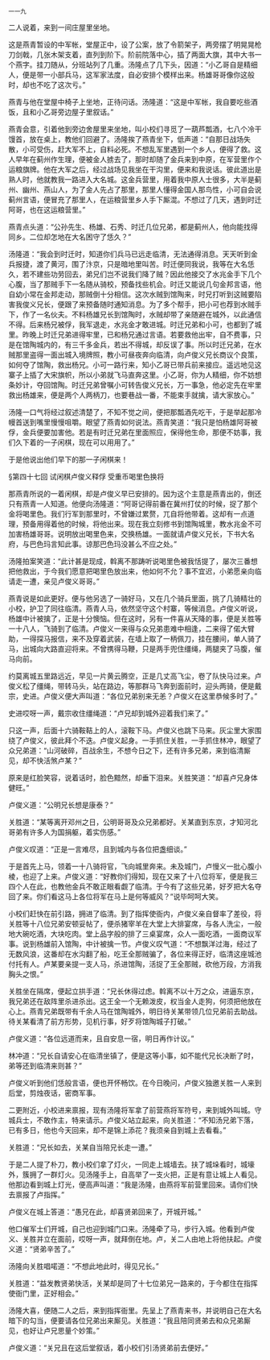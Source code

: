     一一九 

   二人说着，来到一间庄屋里坐地。

   这是燕青暂设的中军帐，堂屋正中，设了公案，放了令箭架子，两旁摆了明晃晃枪刀剑戟，几张木架支着，直列到阶下。阶前院落中心，插了两面大旗，其中大书一个燕字。挂刀随从，分班站列了几重。汤隆点了几下头，因道：“小乙哥自是精细人，便是带一小部兵马，这军家法度，自必安排个模样出来。杨雄哥哥像你这般时，却也不吃了这次亏。”

   燕青与他在堂屋中椅子上坐地，正待问话。汤隆道：“这是中军帐，我自要吃些酒饭，且和小乙哥旁边屋子里叙话。”

   燕青会意，引着他到旁边舍屋里来坐地，叫小校们寻觅了一葫芦瓢酒，七八个冷干馒首，放在桌上，教他们回避了。汤隆挨了燕青坐下，低声道：“自那日战场失散，小可受伤，赶大军不上，自料必死。不想乱军里遇到一个乡人，便得了救。这人早年在蓟州作生理，便被金人掳去了，那时却随了金兵来到中原，在军营里作个运粮旗牌。他在大军之后，经过战场见我坐在干沟里，便来和我说话。彼此道出是熟人时，他就教我一路进入大名城。这金兵营里，用着我中原人士很多，大半是蓟州、幽州、燕山人，为了金人先占了那里，那里人懂得金国人那鸟性，小可自会说蓟州言语，便冒充了那里人，在运粮营里乡人手下厮混。不想过了几天，遇到时迁阿哥，也在这运粮营里。”

   燕青点头道：“公孙先生、杨雄、石秀、时迁几位兄弟，都是蓟州人，他向能找得同乡。二位却怎地在大名困守了恁久？”

   汤隆道：“我会到时迁时，知道你们兵马已远走临清，无法通得消息。天天听到金兵报捷，渡了黄河，围了汴京，只是暗地里叫苦。时迁便同我说，我等在大名恁久，若不建些功劳回去，弟兄们岂不说我们降了贼？因此他接交了水兆金手下几个心腹，当了那贼手下一名随从骑校，预备找些机会。时迁又能说几句金邦言语，他自幼小常在金邦走动，那贼倒十分相信。这次水贼到馆陶来，时兄打听到这贼要陷害我俊义兄长，便跟了来预备随时通知消息。为了多个帮手，把小可也荐到水贼手下，作了一名伙夫。不料杨雄兄长到馆陶时，水贼却带了亲随避在城外，以此通信不得。后来杨兄被俘，我军退走，水兆金才敢进城。时迁兄弟和小可，也都到了城里。昨晚上时迁兄弟进得牢里，已和杨兄通过言语。若要救他出牢，自不费事，只是在馆陶城内的，有三千多金兵，若出不得城，却反误了事。所以时迁兄弟，在水贼那里盗得一面出城入境牌照，教小可昼夜奔向临清，向卢俊义兄长商议个良策，如何夺了馆陶，救出杨兄。小可一路行来，知小乙哥已带兵前来接应。遥远地见这寨子上插了大宋旗帜，所以小弟就飞马直奔这里。小乙哥，你为人精细，你不妨想条妙计，夺回馆陶。时迁兄弟曾嘱小可转告俊义兄长，万一事急，他必定先在牢里救出杨雄来，便是两个人两柄刀，也要巷战一番，不能束手就擒，请大家放心。”

   汤隆一口气将经过叙述清楚了，不知不觉之间，便把那瓢酒先吃干，于是举起那冷幔首送到嘴里慢慢咀嚼。眼望了燕青如何说法。燕青笑道：“我只是怕杨雄阿哥被俘，金兵便要加害他。若是有时迁兄弟在里面照应，保得他生命，那便不妨事，我们久下着的一子闲棋，现在可以用用了。”

   于是他说出他们早下的那一子闲棋来！

   §第四十七回 试闲棋卢俊义释俘 受重币喝里色换将

   那燕青所说的一着闲棋，却是卢俊义早已安排的。因为这个主意是燕青出的，倒还只有燕青一人知道。他便向汤隆道：“阿哥记得前番在冀州打仗的时候，捉了那个金将喝里色。我们行军到那里时，不曾嫌过累赘，兀自将他带着。这却有一点道理，预备用得着他的时候，将他出来。现在我立刻修书到馆陶城里，教水兆金不可加害杨雄哥哥。说明放出喝里色来，交换杨雄。一面就请卢俊义兄长，下书大名府，与巴色玛言知此事。谅那巴色玛没甚么不应之处。”

   汤隆拍案笑道：“此计甚是现成，斡离不那踌听说喝里色被我恬提了，屡次三番想把他救出，于今我们愿意把喝里色放出来，他如何不允？事不宜迟，小弟愿亲向临请走一遭，亲见卢俊义哥哥。”

   燕青说是如此更好。便与他另选了一骑好马，又在几个骑兵里面，挑了几骑精壮的小校，护卫了同往临清。燕青人马，依然坚守这个村寨，等候消息。卢俊义听说，杨雄中计被擒了，正是十分懊恼。但在这时，另有一件喜从天降的事，便是关胜等一十八人，飞骑到了临清。卢俊义一来得与众兄弟患难中相逢，二来得了偌大臂助，一得探马报信，来不及穿着武装，在墙上取了一柄佩刀，挂在腰间，单人骑了马，出城向大路直迎将来。不曾携得马鞭，只是两手兜住缰绳，两腿夹了马腹，催马向前。

   约莫离城五里路远近，早见一片黄云腾空，正是几丈高飞尘，卷了队快马过来。卢俊义松了缰绳，带转马头，站在路边，等那群马飞奔到面前时，迎头两骑，便是戴宗，史进。卢俊义便大声叫道：“各位兄弟别来无恙？卢俊义在这里恭候多时了。”

   史进哎呀一声，戴宗收住缰绳道：“卢兄却到城外迎着我们来了。”

   只这一声，后面十六骑鞍鞊上的人，滚鞍下马。卢俊义也跳下马来。灰尘里大家围绕了卢俊义，彼此拜个不迭。卢俊义起身。一手抓住关胜，一手抓住林冲，眼望了众兄弟道：“山河破碎，百战余生，不想今日之下，还有许多兄弟，来到临清厮见，却不快活煞卢某？”

   原来是红脸笑容，说着话时，脸色黯然，却垂下泪来。关胜笑道：“却喜卢兄身体健旺。”

   卢俊义道：“公明兄长想是康泰？”

   关胜道：“某等离开邓州之日，公明哥哥及众兄弟都好。关某直到东京，才知河北哥弟有许多人为国捐躯，着实伤感。”

   卢俊义叹道：“正是一言难尽，且到城内与各位把盏细谈。”

   于是首先上马，领着一十八骑将官，飞向城里奔来。未及城门，卢慢义一批心腹小棱，也迎了上来。卢俊义道：“好教你们得知，现在又来了十八位将军，便是我三四个人在此，也教他金兵不敢正眼看觑了临清。于今有了这些兄弟，好歹把大名夺回了来。你们看这马上各位将军在马上是何等威风？”说毕呵呵大笑。

   小校们赶快在前引路，拥进了临清。到了指挥使衙内，卢俊义亲自督率了差役，将关胜等十八位兄弟安顿妥帖了，便杀猪宰羊在大堂上大排宴席，与各人洗尘，一般地大碗吃酒，大块吃肉。堂上品字般的排了三桌宴席，众人一面吃酒，一面商议军事。说到杨雄前入馆陶，中计被擒一节。卢俊义叹气道：“不想飘洋过海，经过了无数风浪，这番却在水沟翻了船，吃王全那贼骗了，各位来得正好，临清这座城池付托有人。卢某要亲提一支人马，杀进馆陶，活捉了王全那贼，砍他万段，方消我胸头之恨。”

   关胜坐在隔席，便起立拱手道：“兄长休得过虑。斡离不以十万之众，进逼东京，我兄弟还在敌阵里杀进杀出。这王全一个无赖泼皮，权当金人走狗，何须把他放在心上。燕青兄弟既带有千余人马在馆陶城外，明日待关某带领几位兄弟前去助战。待关某看清了前方形势，见机行事，好歹将馆陶城子打破。”

   卢俊义道：“各位远道而来，且自安息一宿，明日再作计议。”

   林冲道：“兄长自请安心在临清坐镇了，便是这等小事，如不能代兄长决断了时，弟等还到临清来则甚？”

   卢俊义听到他们恁般言语，便也开怀畅饮。在今日晚问，卢俊义独邀关胜一人来到后堂，剪烛夜话，密商军事。

   二更附近，小校进来禀报，现有汤隆将军拿了前营燕将军符号，来到城外叫城。守城兵士，不敢作主，特来请示。卢俊义站立起来，向关胜道：“不知汤兄弟下落，已有多日，他也今天回来，却不是锦上添花？我须亲自到城上去看看。”

   关胜道：“兄长如去，关某自当陪兄长走一遭。”

   于是二人提了朴刀，教小校们拿了灯火，一同走上城墙去。扶了城垛看时，城壕外，簇拥了一群灯火。见汤隆手上，自高举了一支火把，正是有意让城上人看见。他那边看到城上灯光，便高声叫道：“我是汤隆，由燕将军前营里回来。请你们快去禀报了卢指挥。”

   卢俊义在城上答道：“愚兄在此，却喜贤弟回来了，开城开城。”

   他口催军士们开城，自己也迎到城门口来。汤隆牵了马，步行入城。他看到卢俊义、关胜并立在面前，哎呀一声，就拜倒在地。卢，关二人由地上将他扶起。卢俊义道：“贤弟辛苦了。”

   汤隆向关胜唱喏道：“不想此地此时，得见兄长。”

   关胜道：“益发教贤弟快活，关某却是同了十七位弟兄一路来的，于今都住在指挥使衙门里，正好相会。”

   汤隆大喜，便随二人之后，来到指挥衙里。先呈上了燕青来书，并说明自己在大名暗下的勾当，便要请各位兄弟出来厮见。关胜道：“我且陪同贤弟去和众兄弟厮见，也好让卢兄思量个妙策。”

   卢俊义道：“关兄且在这后堂叙话，着小校们引汤贤弟前去便好。”

